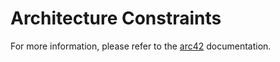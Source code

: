 # Architecture Constraints

For more information, please refer to the [arc42](https://docs.arc42.org/section-2/) documentation.
